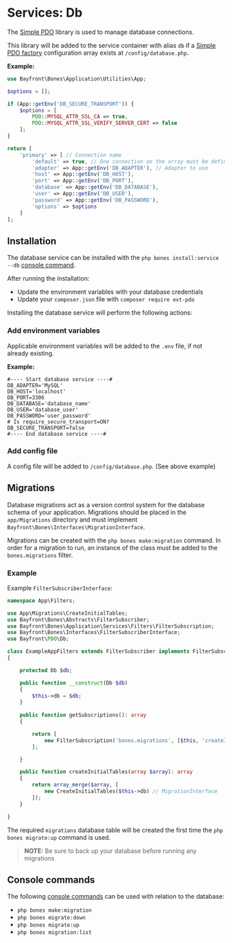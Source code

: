 # Services: Db

The [Simple PDO](https://github.com/bayfrontmedia/simple-pdo) library is used
to manage database connections.

This library will be added to the service container with alias `db` if a [Simple PDO factory](https://github.com/bayfrontmedia/simple-pdo/blob/master/docs/getting-started.md#factory-setup) 
configuration array exists at `/config/database.php`.

**Example:**

```php
use Bayfront\Bones\Application\Utilities\App;

$options = [];

if (App::getEnv('DB_SECURE_TRANSPORT')) {
    $options = [
        PDO::MYSQL_ATTR_SSL_CA => true,
        PDO::MYSQL_ATTR_SSL_VERIFY_SERVER_CERT => false
    ];
}

return [
    'primary' => [ // Connection name
        'default' => true, // One connection on the array must be defined as default
        'adapter' => App::getEnv('DB_ADAPTER'), // Adapter to use
        'host' => App::getEnv('DB_HOST'),
        'port' => App::getEnv('DB_PORT'),
        'database' => App::getEnv('DB_DATABASE'),
        'user' => App::getEnv('DB_USER'),
        'password' => App::getEnv('DB_PASSWORD'),
        'options' => $options
    ]
];
```

## Installation

The database service can be installed with the `php bones install:service --db` [console command](../usage/console.md).

After running the installation:

- Update the environment variables with your database credentials
- Update your `composer.json` file with `composer require ext-pdo`

Installing the database service will perform the following actions:

### Add environment variables

Applicable environment variables will be added to the `.env` file, if not already existing.

**Example:**

```dotenv
#---- Start database service ----#
DB_ADAPTER='MySQL'
DB_HOST='localhost'
DB_PORT=3306
DB_DATABASE='database_name'
DB_USER='database_user'
DB_PASSWORD='user_password'
# Is require_secure_transport=ON?
DB_SECURE_TRANSPORT=false
#---- End database service ----#
```

### Add config file

A config file will be added to `/config/database.php`. (See above example)

## Migrations

Database migrations act as a version control system for the database schema of your application.
Migrations should be placed in the `app/Migrations` directory and 
must implement `Bayfront\Bones\Interfaces\MigrationInterface`.

Migrations can be created with the `php bones make:migration` command.
In order for a migration to run, an instance of the class must be added to the `bones.migrations` filter.

### Example

Example `FilterSubscriberInterface`:

```php
namespace App\Filters;

use App\Migrations\CreateInitialTables;
use Bayfront\Bones\Abstracts\FilterSubscriber;
use Bayfront\Bones\Application\Services\Filters\FilterSubscription;
use Bayfront\Bones\Interfaces\FilterSubscriberInterface;
use Bayfront\PDO\Db;

class ExampleAppFilters extends FilterSubscriber implements FilterSubscriberInterface
{

    protected Db $db;

    public function __construct(Db $db)
    {
        $this->db = $db;
    }
    
    public function getSubscriptions(): array
    {

        return [
            new FilterSubscription('bones.migrations', [$this, 'createInitialTables'], 10)
        ];

    }

    public function createInitialTables(array $array): array
    {
        return array_merge($array, [
            new CreateInitialTables($this->db) // MigrationInterface
        ]);
    }

}
```

The required `migrations` database table will be created the first time the `php bones migrate:up` command is used.

> **NOTE:** Be sure to back up your database before running any migrations

## Console commands

The following [console commands](../usage/console.md) can be used with relation to the database:

- `php bones make:migration`
- `php bones migrate:down`
- `php bones migrate:up`
- `php bones migration:list`